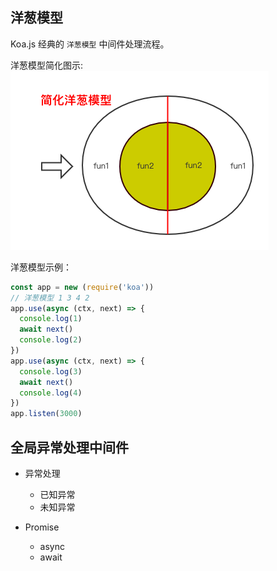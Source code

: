 
## 洋葱模型

Koa.js 经典的 `洋葱模型` 中间件处理流程。

洋葱模型简化图示:
![洋葱模型图示](./onion-model.png)

洋葱模型示例：
```javascript
const app = new (require('koa'))
// 洋葱模型 1 3 4 2
app.use(async (ctx, next) => {
  console.log(1)
  await next()
  console.log(2)
})
app.use(async (ctx, next) => {
  console.log(3)
  await next()
  console.log(4)
})
app.listen(3000)
```


## 全局异常处理中间件

- 异常处理
    - 已知异常
    - 未知异常
    
- Promise
    - async
    - await
